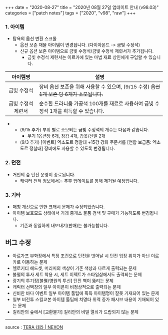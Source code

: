+++
date = "2020-08-27"
title = "2020년 08월 27일 업데이트 안내 (v98.03)"
categories = ["patch notes"]
tags = ["2020", "v98", "raw"]
+++

### 1. 아이템
- 탐욕의 옵션 변환 스크롤
  - 옵션 보존 재물 아이템이 변경됩니다. (다이아몬드 -> 금빛 수정석)
  - 신규 옵션 보존 아이템으로 금빛 수정석/금빛 수정석 제련서가 추가됩니다.
    - 금빛 수정석 제련서는 이르카에 있는 마법 재료 상인에게 구입할 수 있습니다.

| 아이템명 | 설명 |
| :-: | - |
| 금빛 수정석 | 장비 옵션 보존을 위해 사용할 수 있으며, (9/15 수정) ~~옵션 1개 보존 당 6개가 소모됩니다.~~ |
| 금빛 수정석 제련서 | 순수한 드라니움 가공석 100개를 재료로 사용하여 금빛 수정석 1개를 획득할 수 있습니다. |

- 
    - (9/15 추가) 부위 별로 소모되는 금빛 수정석의 개수는 다음과 같습니다.
      - 무기 1옵션당 6개, 장갑 4개, 갑옷/신발 2개
  - (9/3 추가) [이벤트] 엑소도르 정찰대 +15강 강화 주문서를 [연합 보급품: 엑소도르 정찰대] 장비에도 사용할 수 있도록 변경됩니다.

### 2. 던전
- 거인의 숲 던전 운영이 종료됩니다.
  - 캐릭터 전적 정보에서는 추후 업데이트를 통해 제거될 예정입니다.
 
### 3. 기타
- 매칭 개선으로 인한 크래시 문제가 수정되었습니다.
- 아이템 보호모드 상태에서 거래 중개소 물품 검색 및 구매가 가능하도록 변경됩니다.
  - 기존과 동일하게 내보내기(판매)는 불가능합니다.
 
## 버그 수정

- 아르가프 부화장에서 특정 조건으로 던전을 벗어날 시 던전 입장 위치가 아닌 이르카로 이동하는 문제
- 헬로키티 헤드셋, 머리띠의 색상이 기존 색상과 다르게 출력되는 문제
- 불멸의 투사 세트 착용 시, 세트 이펙트가 스타일샵에서도 출력되는 문제
- 광기의 투기장[불멸/영원의 투신] 던전 벽이 뚫리는 문제
- 캐릭터 선택창의 일부 아이콘이 비정상적으로 출력되는 문제
- 신비한 바다 이벤트 일부 아이템 툴팁에 획득 아이템명이 잘못 기재되어 있는 문제
- 일부 비전투 스킬교본 아이템 툴팁에 치명타 위력 증가 패시브 내용이 기재되어 있는 문제
- 길리안의 숲에서 [교환불가] 길리안의 비밀 열쇠가 드랍되지 않는 문제

----

source : [TERA 테라 | NEXON](http://tera.nexon.com/news/update/view.aspx?n4articlesn=447)

